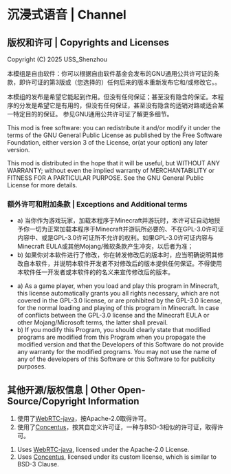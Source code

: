 # 沉浸式语音 | Channel

## 版权和许可 | Copyrights and Licenses

Copyright (C) 2025 USS_Shenzhou

本模组是自由软件：你可以根据自由软件基金会发布的GNU通用公共许可证的条款，即许可证的第3版或（您选择的）任何后来的版本重新发布它和/或修改它。。

本模组的发布是希望它能起到作用。但没有任何保证；甚至没有隐含的保证。本程序的分发是希望它是有用的，但没有任何保证，甚至没有隐含的适销对路或适合某一特定目的的保证。 参见GNU通用公共许可证了解更多细节。

This mod is free software: you can redistribute it and/or modify it under the terms of the GNU General Public License as published by the Free Software Foundation, either version 3 of the License, or(at your option) any later version.

This mod is distributed in the hope that it will be useful, but WITHOUT ANY WARRANTY; without even the implied warranty of MERCHANTABILITY or FITNESS FOR A PARTICULAR PURPOSE.  See the GNU General Public License for more details.

### 额外许可和附加条款 | Exceptions and Additional terms

- a) 当你作为游戏玩家，加载本程序于Minecraft并游玩时，本许可证自动地授予你一切为正常加载本程序于Minecraft并游玩所必要的、不在GPL-3.0许可证内容中、或是GPL-3.0许可证所不允许的权利。如果GPL-3.0许可证内容与Minecraft EULA或其他Mojang/微软条款产生冲突，以后者为准；
- b) 如果你对本软件进行了修改，你在转发修改后的版本时，应当明确说明其修改自本软件，并说明本软件开发者不对修改后的版本提供任何保证。不得使用本软件任一开发者或本软件的的名义来宣传修改后的版本。

<P></P>

- a) As a game player, when you load and play this program in Minecraft, this license automatically grants you all rights necessary, which are not covered in the GPL-3.0 license, or are prohibited by the GPL-3.0 license, for the normal loading and playing of this program in Minecraft. In case of conflicts between the GPL-3.0 license and the Minecraft EULA or other Mojang/Microsoft terms, the latter shall prevail.
- b) If you modify this Program, you should clearly state that modified programs are modified from this Program when you propagate the modified version and that the Developers of this Software do not provide any warranty for the modified programs. You may not use the name of any of the developers of this Software or this Software to for publicity purposes.

## 其他开源/版权信息 | Other Open-Source/Copyright Information

1. 使用了[WebRTC-java](https://github.com/devopvoid/webrtc-java)，按Apache-2.0取得许可。
2. 使用了[Concentus](https://github.com/lostromb/concentus)，按其自定义许可证，一种与BSD-3相似的许可证，取得许可。

<p></p>

1. Uses [WebRTC-java](https://github.com/devopvoid/webrtc-java), licensed under the Apache-2.0 License.
2. Uses [Concentus](https://github.com/lostromb/concentus), licensed under its custom license, which is similar to BSD-3 Clause.